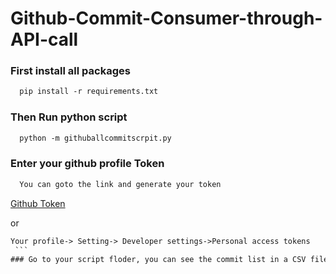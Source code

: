 # Github-Commit-Consumer-through-API-call

### First install all packages

  ```html
    pip install -r requirements.txt
  ```
### Then Run python script

  ```html
    python -m githuballcommitscrpit.py
  ```
### Enter your github profile Token
```html
  You can goto the link and generate your token
   ```
<a href="https://github.com/settings/tokens">Github Token</a>
  
   or
   ```html
  Your profile-> Setting-> Developer settings->Personal access tokens
    ```
### Go to your script floder, you can see the commit list in a CSV file
